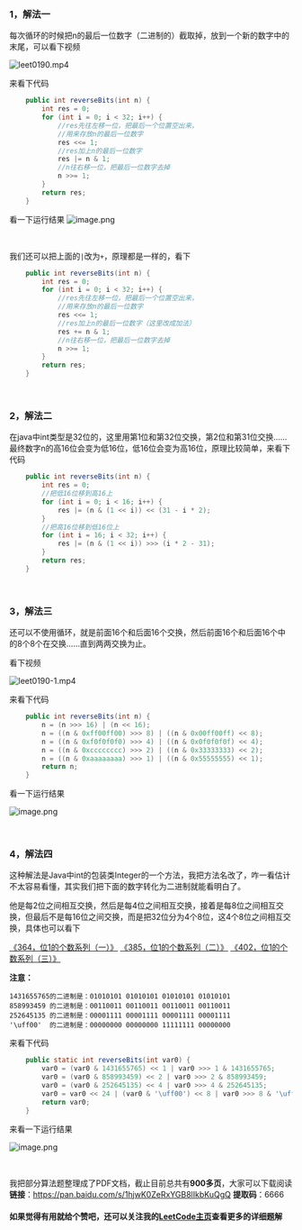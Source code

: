 
### 1，解法一

每次循环的时候把n的最后一位数字（二进制的）截取掉，放到一个新的数字中的末尾，可以看下视频

![leet0190.mp4](3960b3dc-76e0-4ece-8b95-379f20376d8d)


来看下代码

```java
    public int reverseBits(int n) {
        int res = 0;
        for (int i = 0; i < 32; i++) {
            //res先往左移一位，把最后一个位置空出来，
            //用来存放n的最后一位数字
            res <<= 1;
            //res加上n的最后一位数字
            res |= n & 1;
            //n往右移一位，把最后一位数字去掉
            n >>= 1;
        }
        return res;
    }
```


看一下运行结果
![image.png](https://pic.leetcode-cn.com/1615990942-GVmhaR-image.png)

<br>

我们还可以把上面的```|```改为```+```，原理都是一样的，看下

```java
    public int reverseBits(int n) {
        int res = 0;
        for (int i = 0; i < 32; i++) {
            //res先往左移一位，把最后一个位置空出来，
            //用来存放n的最后一位数字
            res <<= 1;
            //res加上n的最后一位数字（这里改成加法）
            res += n & 1;
            //n往右移一位，把最后一位数字去掉
            n >>= 1;
        }
        return res;
    }
```



<br>




### 2，解法二

在java中int类型是32位的，这里用第1位和第32位交换，第2位和第31位交换……最终数字n的高16位会变为低16位，低16位会变为高16位，原理比较简单，来看下代码

```java
    public int reverseBits(int n) {
        int res = 0;
        //把低16位移到高16上
        for (int i = 0; i < 16; i++) {
            res |= (n & (1 << i)) << (31 - i * 2);
        }
        //把高16位移到低16位上
        for (int i = 16; i < 32; i++) {
            res |= (n & (1 << i)) >>> (i * 2 - 31);
        }
        return res;
    }
```


<br>


### 3，解法三

还可以不使用循环，就是前面16个和后面16个交换，然后前面16个和后面16个中的8个8个在交换……直到两两交换为止。

看下视频

![leet0190-1.mp4](a1aff41a-97e5-4127-8a1f-5cf812dd4b71)

来看下代码

```java
    public int reverseBits(int n) {
        n = (n >>> 16) | (n << 16);
        n = ((n & 0xff00ff00) >>> 8) | ((n & 0x00ff00ff) << 8);
        n = ((n & 0xf0f0f0f0) >>> 4) | ((n & 0x0f0f0f0f) << 4);
        n = ((n & 0xcccccccc) >>> 2) | ((n & 0x33333333) << 2);
        n = ((n & 0xaaaaaaaa) >>> 1) | ((n & 0x55555555) << 1);
        return n;
    }
```

看一下运行结果

![image.png](https://pic.leetcode-cn.com/1616210059-lPbwof-image.png)




<br>


### 4，解法四

这种解法是Java中int的包装类Integer的一个方法，我把方法名改了，咋一看估计不太容易看懂，其实我们把下面的数字转化为二进制就能看明白了。

他是每2位之间相互交换，然后是每4位之间相互交换，接着是每8位之间相互交换，但最后不是每16位之间交换，而是把32位分为4个8位，这4个8位之间相互交换，具体也可以看下

[《364，位1的个数系列（一）》](http://mp.weixin.qq.com/s?__biz=MzU0ODMyNDk0Mw==&mid=2247486495&idx=1&sn=840f5d87a7ed767bdc27b5c97e36bd7e&chksm=fb419f3fcc3616298fafdee1da0baca258be010d2f9827a3afa7ca51a1a0535006bfd89917fb&scene=21#wechat_redirect)
[《385，位1的个数系列（二）》](http://mp.weixin.qq.com/s?__biz=MzU0ODMyNDk0Mw==&mid=2247487255&idx=1&sn=10edf37fac36a3abff99b8106d3df24f&chksm=fb419c37cc36152153d4f6422a7fab17d2a669784fb762473b1316225b05d8b388ada5c6e3c9&scene=21#wechat_redirect)
[《402，位1的个数系列（三）》](http://mp.weixin.qq.com/s?__biz=MzU0ODMyNDk0Mw==&mid=2247487573&idx=1&sn=a4bb8d5fd9159f49065ab2a4e73adf35&chksm=fb418375cc360a6378139c3e2eb3db57483de790824ebdabd91a49737cc5ec275dff835dfb68&scene=21#wechat_redirect)


**注意：**
```
1431655765的二进制是：01010101 01010101 01010101 01010101 
858993459 的二进制是：00110011 00110011 00110011 00110011 
252645135 的二进制是：00001111 00001111 00001111 00001111 
'\uff00'  的二进制是：00000000 00000000 11111111 00000000 
```

来看下代码

```java
    public static int reverseBits(int var0) {
        var0 = (var0 & 1431655765) << 1 | var0 >>> 1 & 1431655765;
        var0 = (var0 & 858993459) << 2 | var0 >>> 2 & 858993459;
        var0 = (var0 & 252645135) << 4 | var0 >>> 4 & 252645135;
        var0 = var0 << 24 | (var0 & '\uff00') << 8 | var0 >>> 8 & '\uff00' | var0 >>> 24;
        return var0;
    }
```

来看一下运行结果

![image.png](https://pic.leetcode-cn.com/1616210033-Gavgof-image.png)




<br>

我把部分算法题整理成了PDF文档，截止目前总共有**900多页**，大家可以下载阅读
**链接**：https://pan.baidu.com/s/1hjwK0ZeRxYGB8lIkbKuQgQ 
**提取码**：6666 

#### 如果觉得有用就给个赞吧，还可以关注我的[LeetCode主页](https://leetcode-cn.com/u/sdwwld/)查看更多的详细题解